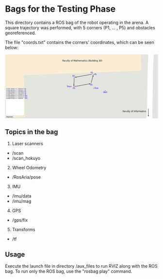 # Bags for the Testing Phase

This directory contains a ROS bag of the robot operating in the arena. A square trajectory was performed, with 5 corners (P1, ... , P5) and obstacles georeferenced.

The file "coords.txt" contains the corners' coordinates, which can be seen below:

![Alt text](./square_coords.png?raw=true "Square trajectory with referenced corners and obstacles")

## Topics in the bag

1. Laser scanners
* /scan
* /scan_hokuyo

2. Wheel Odometry
* /RosAria/pose

3. IMU
* /imu/data
* /imu/mag

4. GPS
* /gps/fix

5. Transforms
* /tf

## Usage

Execute the launch file in directory /aux_files to run RVIZ along with the ROS bag. To run only the ROS bag, use the "rosbag play" command.